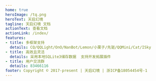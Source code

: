 ```yaml
---
home: true
heroImage: /tq.png
heroText: 天启幻境
tagline: 天启幻境 文档
actionText: 查看文档
actionLink: /index/
features:
- title: 多框架支持
  details: CQ/QQLight/OnO/NanBot/Lemon/小栗子/先驱/QQMini/Cat/ISky
- title: 高效且灵活
  details: 采用本地SQLite3储存数据  支持开发拓展插件
- title: 用户交流群
  details: 83466116
footer: Copyright © 2017-present | 天启幻境 | 浙ICP备18054454号-1
---
```


